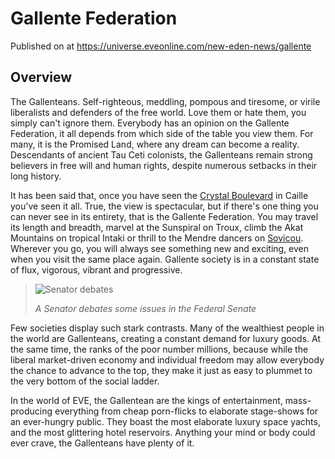 # Gallente Federation
Published on  at https://universe.eveonline.com/new-eden-news/gallente

## Overview
The Gallenteans. Self-righteous, meddling, pompous and tiresome, or virile liberalists and defenders of the free world. Love them or hate them, you simply can't ignore them. Everybody has an opinion on the Gallente Federation, it all depends from which side of the table you view them. For many, it is the Promised Land, where any dream can become a reality. Descendants of ancient Tau Ceti colonists, the Gallenteans remain strong believers in free will and human rights, despite numerous setbacks in their long history.

It has been said that, once you have seen the [Crystal Boulevard](45ZcfxzqF7v2mqmLksGxYU) in Caille you've seen it all.
True, the view is spectacular, but if there's one thing you can never
see in its entirety, that is the Gallente Federation. You may travel its
length and breadth, marvel at the Sunspiral on Troux, climb the Akat
Mountains on tropical Intaki or thrill to the Mendre dancers on
[Sovicou](3bFH4a0UeEG2PRs7vkKcBu). Wherever you go, you will always see
something new and exciting, even when you visit the same place again.
Gallente society is in a constant state of flux, vigorous, vibrant and
progressive.

>![Senator debates](https://web.ccpgamescdn.com/communityassets/img/backstory/gallente_senetor_debates.jpg#right)
>
> *A Senator debates some issues in the Federal Senate*

Few societies display such stark contrasts. Many of the wealthiest people in the world are Gallenteans, creating a constant demand for luxury goods. At the same time, the ranks of the poor number millions, because while the liberal market-driven economy and individual freedom may allow everybody the chance to advance to the top, they make it just as easy to plummet to the very bottom of the social ladder.

In the world of EVE, the Gallentean are the kings of entertainment, mass-producing everything from cheap porn-flicks to elaborate stage-shows for an ever-hungry public. They boast the most elaborate luxury space yachts, and the most glittering hotel reservoirs. Anything your mind or body could ever crave, the Gallenteans have plenty of it.
